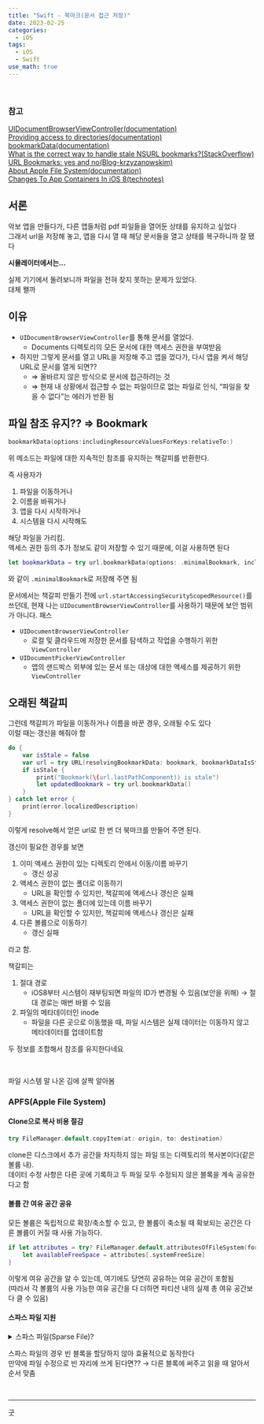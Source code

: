 ```yaml
---
title: "Swift - 북마크(문서 접근 저장)"
date: 2023-02-25
categories:
  - iOS
tags:
  - iOS
  - Swift
use_math: true
---
```

<br>

### 참고

[UIDocumentBrowserViewController(documentation)](https://developer.apple.com/documentation/uikit/uidocumentbrowserviewcontroller)  
[Providing access to directories(documentation)](https://developer.apple.com/documentation/uikit/view_controllers/providing_access_to_directories)  
[bookmarkData(documentation)](https://developer.apple.com/documentation/foundation/nsurl/1417795-bookmarkdata)  
[What is the correct way to handle stale NSURL bookmarks?(StackOverflow)](https://stackoverflow.com/questions/23954662/what-is-the-correct-way-to-handle-stale-nsurl-bookmarks)  
[URL Bookmarks: yes and no(Blog-krzyzanowskim)](https://blog.krzyzanowskim.com/2019/12/05/url-bookmark-yes-and-no/)  
[About Apple File System(documentation)](https://developer.apple.com/documentation/foundation/file_system/about_apple_file_system)  
[Changes To App Containers In iOS 8(technotes)](https://developer.apple.com/library/archive/technotes/tn2406/_index.html)  

## 서론

악보 앱을 만들다가, 다른 앱들처럼 pdf 파일들을 열어둔 상태를 유지하고 싶었다  
그래서 url을 저장해 놓고, 앱을 다시 열 때 해당 문서들을 열고 상태를 복구하니까 잘 됐다  

**시뮬레이터에서는…**

실제 기기에서 돌려보니까 파일을 전혀 찾지 못하는 문제가 있었다.  
대체 왤까

## 이유
- `UIDocumentBrowserViewController`를 통해 문서를 열었다.
    - Documents 디렉토리의 모든 문서에 대한 액세스 권한을 부여받음
- 하지만 그렇게 문서를 열고 URL을 저장해 주고 앱을 껐다가, 다시 앱을 켜서 해당 URL로 문서를 열게 되면??
    - ⇒ 올바르지 않은 방식으로 문서에 접근하려는 것
    - ⇒ 현재 내 상황에서 접근할 수 없는 파일이므로 없는 파일로 인식, “파일을 찾을 수 없다”는 에러가 반환 됨

## 파일 참조 유지?? ⇒ Bookmark
```swift
bookmarkData(options:includingResourceValuesForKeys:relativeTo:)
```
위 메소드는 파일에 대한 지속적인 참조를 유지하는 책갈피를 반환한다.

즉 사용자가

1. 파일을 이동하거나
2. 이름을 바꿔거나
3. 앱을 다시 시작하거나
4. 시스템을 다시 시작해도

해당 파일을 가리킴.  
액세스 권한 등의 추가 정보도 같이 저장할 수 있기 때문에, 이걸 사용하면 된다

```swift
let bookmarkData = try url.bookmarkData(options: .minimalBookmark, includingResourceValuesForKeys: nil, relativeTo: nil)
```
와 같이 `.minimalBookmark`로 저장해 주면 됨

문서에서는 책갈피 만들기 전에 `url.startAccessingSecurityScopedResource()`를 쓰던데, 현재 나는 `UIDocumentBrowserViewController`를 사용하기 때문에 보안 범위가 아니다. 패스

- `UIDocumentBrowserViewController`
    - 로컬 및 클라우드에 저장한 문서를 탐색하고 작업을 수행하기 위한 `ViewController`
- `UIDocumentPickerViewController`
    - 앱의 샌드박스 외부에 있는 문서 또는 대상에 대한 액세스를 제공하기 위한 `ViewController`

## 오래된 책갈피
그런데 책갈피가 파일을 이동하거나 이름을 바꾼 경우, 오래될 수도 있다  
이럴 때는 갱신을 해줘야 함
```swift
do {
    var isStale = false
    var url = try URL(resolvingBookmarkData: bookmark, bookmarkDataIsStale: &isStale)
    if isStale {
        print("Bookmark(\(url.lastPathComponent)) is stale")
        let updatedBookmark = try url.bookmarkData()
    }
} catch let error {
    print(error.localizedDescription)
}
```
이렇게 resolve해서 얻은 url로 한 번 더 북마크를 만들어 주면 된다.

갱신이 필요한 경우를 보면

1. 이미 액세스 권한이 있는 디렉토리 안에서 이동/이름 바꾸기
    - 갱신 성공
2. 액세스 권한이 없는 폴더로 이동하기
    - URL을 확인할 수 있지만, 책갈피에 액세스나 갱신은 실패
3. 액세스 권한이 없는 폴더에 있는데 이름 바꾸기
    - URL을 확인할 수 있지만, 책갈피에 액세스나 갱신은 실패
4. 다른 볼륨으로 이동하기
    - 갱신 실패

라고 함.

책갈피는

1. 절대 경로
    - iOS8부터 시스템이 재부팅되면 파일의 ID가 변경될 수 있음(보안을 위해) → 절대 경로는 매번 바뀔 수 있음
2. 파일의 메타데이터인 inode
    - 파일을 다른 곳으로 이동했을 때, 파일 시스템은 실제 데이터는 이동하지 않고 메타데이터를 업데이트함

두 정보를 조합해서 참조를 유지한다네요

<br>

파일 시스템 말 나온 김에 살짝 알아봄

### APFS(Apple File System)

#### Clone으로 복사 비용 절감

```swift
try FileManager.default.copyItem(at: origin, to: destination)
```
clone은 디스크에서 추가 공간을 차지하지 않는 파일 또는 디렉토리의 복사본이다(같은 볼륨 내).  
데이터 수정 사항은 다른 곳에 기록하고 두 파일 모두 수정되지 않은 블록을 계속 공유한다고 함

#### 볼륨 간 여유 공간 공유

모든 볼륨은 독립적으로 확장/축소할 수 있고, 한 볼륨이 축소될 때 확보되는 공간은 다른 볼륨이 커질 때 사용 가능하다.

```swift
if let attributes = try? FileManager.default.attributesOfFileSystem(forPath: "/") {
    let availableFreeSpace = attributes[.systemFreeSize] 
}
```
이렇게 여유 공간을 알 수 있는데, 여기에도 당연히 공유하는 여유 공간이 포함됨  
(따라서 각 볼륨의 사용 가능한 여유 공간을 다 더하면 파티션 내의 실제 총 여유 공간보다 클 수 있음)

#### 스파스 파일 지원

<details>
<summary>스파스 파일(Sparse File)?</summary>
<div markdown="1">

큰 파일이 있는데, 빈 바이트가 많은 경우 이걸 전부 저장하는 건 비효율적  
→ 빈 부분을 설명하는 메타 데이터를 대신 저장하자  
즉 파일 전체의 크기를 할당할 필요 없이, 실제 데이터가 존재하는 영역만 생성한다.

</div>
</details>

스파스 파일의 경우 빈 블록을 할당하지 않아 효율적으로 동작한다  
만약에 파일 수정으로 빈 자리에 쓰게 된다면?? → 다른 블록에 써주고 읽을 때 알아서 순서 맞춤


<br>

---

굿


<br>
